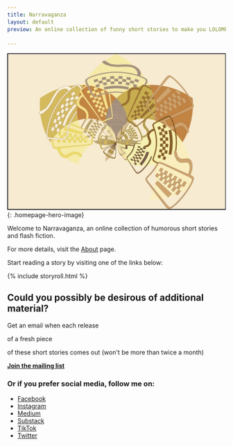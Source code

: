```yaml
---
title: Narravaganza
layout: default
preview: An online collection of funny short stories to make you LOLOMFG

---
```

![](/assets/images/avellaneous_satellite.jpg){: .homepage-hero-image}

Welcome to Narravaganza, an online collection of humorous short stories and flash fiction. 

For more details, visit the [About](about) page.

Start reading a story by visiting one of the links below:

{% include storyroll.html %}

## Could you possibly be desirous of additional material?

Get an email when each release

of a fresh piece 

of these short stories comes out (won't be more than twice a month)

[**Join the mailing list**](/subscribe)

### Or if you prefer social media, follow me on:

* [Facebook](https://www.facebook.com/narravaganza/)
* [Instagram](https://www.instagram.com/narravaganza)
* [Medium](https://medium.com/@narravaganza)
* [Substack](https://substack.com/@narravaganza)
* [TikTok](https://www.tiktok.com/@narravaganza)
* [Twitter](https://twitter.com/narravaganza)
